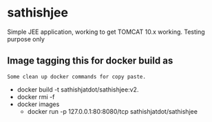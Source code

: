 # sathishjee
Simple JEE application, working to get TOMCAT 10.x working. Testing purpose only

## Image tagging this for docker build as
    Some clean up docker commands for copy paste.
* docker build -t sathishjatdot/sathishjee:v2.
* docker rmi -f <imageid>
* docker images
    * docker run -p 127.0.0.1:80:8080/tcp sathishjatdot/sathishjee
